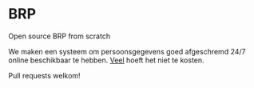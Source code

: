 # BRP
Open source BRP from scratch

We maken een systeem om persoonsgegevens goed afgeschremd 24/7 online beschikbaar te hebben. [Veel](http://nos.nl/artikel/2180299-grote-problemen-bij-vernieuwing-basisregistratie.html) hoeft het niet te kosten.

Pull requests welkom!
